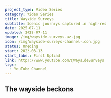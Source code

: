 ```yaml
---
project_type: Video Series
category: Video Series
title: Wayside Surveys
subtitle: Scenic journeys captured in high-res
date: 2025-07-11
updated: 2025-07-11
image: /img/wayside-surveys-az.jpg
icon: /img/wayside-surveys-channel-icon.jpg
status: Ongoing
start: 2022-03-13
start_label: First Upload
link: https://www.youtube.com/@WaysideSurveys
tags:
  - YouTube Channel
---
```

## The wayside beckons
